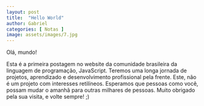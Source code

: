 ```yaml
---
layout: post
title:  "Hello World"
author: Gabriel
categories: [ Notas ]
image: assets/images/7.jpg
---
```


Olá, mundo!

Esta é a primeira postagem no website da comunidade brasileira da linguagem de programação, JavaScript. Teremos uma longa jornada de projetos, aprendizado e desenvolvimento profissional pela frente. Este, não é um projeto com interesses retilíneos. Esperamos que pessoas como você, possam mudar o amanhã para outras milhares de pessoas. Muito obrigado pela sua visita, e volte sempre! ;)
